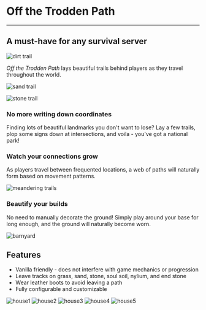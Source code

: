 # Off the Trodden Path

***

## A must-have for any survival server

![dirt trail](https://i.imgur.com/e8NW1O4.png)

*Off the Trodden Path* lays beautiful trails behind players as they travel throughout the world.

![sand trail](https://i.imgur.com/wJbUazF.png)

![stone trail](https://i.imgur.com/fHdGWZ2.png)

### No more writing down coordinates

Finding lots of beautiful landmarks you don't want to lose? Lay a few trails, plop some signs down at intersections, and voila - you've got a national park!

### Watch your connections grow

As players travel between frequented locations, a web of paths will naturally form based on movement patterns. 

![meandering trails](https://i.imgur.com/0LzM5d3.png)

### Beautify your builds

No need to manually decorate the ground! Simply play around your base for long enough, and the ground will naturally become worn. 

![barnyard](https://i.imgur.com/exeGlzf.png)

## Features
* Vanilla friendly - does not interfere with game mechanics or progression
* Leave tracks on grass, sand, stone, soul soil, nylium, and end stone
* Wear leather boots to avoid leaving a path
* Fully configurable and customizable

![house1](https://i.imgur.com/R0Lio6V.png)
![house2](https://i.imgur.com/nLNItuA.png)
![house3](https://i.imgur.com/vamJPAL.png)
![house4](https://i.imgur.com/WH18lpa.png)
![house5](https://i.imgur.com/GwqZAiy.png)
